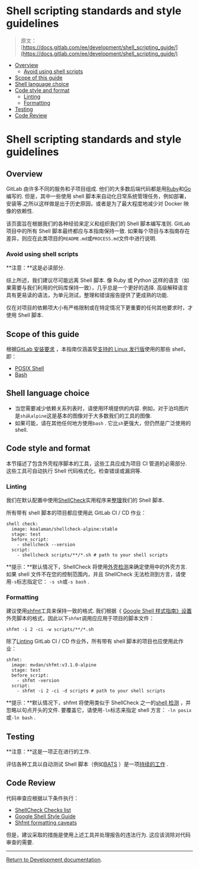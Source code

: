 # Shell scripting standards and style guidelines

> 原文：[https://docs.gitlab.com/ee/development/shell_scripting_guide/](https://docs.gitlab.com/ee/development/shell_scripting_guide/)

*   [Overview](#overview)
    *   [Avoid using shell scripts](#avoid-using-shell-scripts)
*   [Scope of this guide](#scope-of-this-guide)
*   [Shell language choice](#shell-language-choice)
*   [Code style and format](#code-style-and-format)
    *   [Linting](#linting)
    *   [Formatting](#formatting)
*   [Testing](#testing)
*   [Code Review](#code-review)

# Shell scripting standards and style guidelines[](#shell-scripting-standards-and-style-guidelines "Permalink")

## Overview[](#overview "Permalink")

GitLab 由许多不同的服务和子项目组成. 他们的大多数后端代码都是用[Ruby](https://www.ruby-lang.org)和[Go](https://s0golang0org.icopy.site)编写的. 但是，其中一些使用 shell 脚本来自动化日常系统管理任务，例如部署，安装等.之所以这样做是出于历史原因，或者是为了最大程度地减少对 Docker 映像的依赖性.

该页面旨在根据我们的各种经验来定义和组织我们的 Shell 脚本编写准则. GitLab 项目中的所有 Shell 脚本最终都应与本指南保持一致. 如果每个项目与本指南存在差异，则应在此类项目的`README.md`或`PROCESS.md`文件中进行说明.

### Avoid using shell scripts[](#avoid-using-shell-scripts "Permalink")

**注意：**这是必读部分.

综上所述，我们建议尽可能远离 Shell 脚本. 像 Ruby 或 Python 这样的语言（如果需要与我们利用的代码库保持一致），几乎总是一个更好的选择. 高级解释语言具有更易读的语法，为单元测试，整理和错误报告提供了更成熟的功能.

仅在对项目的依赖项大小有严格限制或在特定情况下更重要的任何其他要求时，才使用 Shell 脚本.

## Scope of this guide[](#scope-of-this-guide "Permalink")

根据[GitLab 安装要求](../../install/requirements.html) ，本指南仅涵盖受[支持的 Linux 发行版](../../install/requirements.html#supported-linux-distributions)使用的那些 shell，即：

*   [POSIX Shell](https://pubs.opengroup.org/onlinepubs/9699919799/utilities/V3_chap02.html)
*   [Bash](https://www.gnu.org/software/bash/)

## Shell language choice[](#shell-language-choice "Permalink")

*   当您需要减少依赖关系列表时，请使用环境提供的内容. 例如，对于泊坞图片是`sh`从`alpine`这是基本的图像对于大多数我们的工具的图像.
*   如果可能，请在其他任何地方使用`bash` . 它比`sh`更强大，但仍然是广泛使用的 shell.

## Code style and format[](#code-style-and-format "Permalink")

本节描述了包含外壳程序脚本的工具，这些工具应成为项目 CI 管道的必需部分. 这些工具可自动执行 Shell 代码格式化，检查错误或漏洞等.

### Linting[](#linting "Permalink")

我们在默认配置中使用[ShellCheck](https://www.shellcheck.net/)实用程序来[整理](https://www.shellcheck.net/)我们的 Shell 脚本.

所有带有 shell 脚本的项目都应使用此 GitLab CI / CD 作业：

```
shell check:
  image: koalaman/shellcheck-alpine:stable
  stage: test
  before_script:
    - shellcheck --version
  script:
    - shellcheck scripts/**/*.sh # path to your shell scripts 
```

**提示：**默认情况下，ShellCheck 将使用[外壳检测](https://github.com/koalaman/shellcheck/wiki/SC2148#rationale)来确定使用中的外壳方言. 如果 shell 文件不在您的控制范围内，并且 ShellCheck 无法检测到方言，请使用`-s`标志指定它： `-s sh`或`-s bash` .

### Formatting[](#formatting "Permalink")

建议使用[shfmt](https://github.com/mvdan/sh#shfmt)工具来保持一致的格式. 我们根据《 [Google Shell 样式指南》设置](https://google.github.io/styleguide/shell.xml)外壳脚本的格式，因此以下`shfmt`调用应应用于项目的脚本文件：

```
shfmt -i 2 -ci -w scripts/**/*.sh 
```

除了[Linting](#linting) GitLab CI / CD 作业外，所有带有 shell 脚本的项目也应使用此作业：

```
shfmt:
  image: mvdan/shfmt:v3.1.0-alpine
  stage: test
  before_script:
    - shfmt -version
  script:
    - shfmt -i 2 -ci -d scripts # path to your shell scripts 
```

**提示：**默认情况下，shfmt 将使用类似于 ShellCheck 之一的[shell 检测](https://github.com/mvdan/sh#shfmt) ，并忽略以句点开头的文件. 要覆盖它，请使用`-ln`标志来指定 shell 方言： `-ln posix`或`-ln bash` .

## Testing[](#testing "Permalink")

**注意：**这是一项正在进行的工作.

评估各种工具以自动测试 Shell 脚本（例如[BATS](https://github.com/bats-core/bats-core) ）是一项[持续的工作](https://gitlab.com/gitlab-org/gitlab-foss/-/issues/64016) .

## Code Review[](#code-review "Permalink")

代码审查应根据以下条件执行：

*   [ShellCheck Checks list](https://github.com/koalaman/shellcheck/wiki/Checks)
*   [Google Shell Style Guide](https://google.github.io/styleguide/shell.xml)
*   [Shfmt formatting caveats](https://github.com/mvdan/sh#caveats)

但是，建议采取的措施是使用上述工具并处理报告的违法行为. 这应该消除对代码审查的需要.

* * *

[Return to Development documentation](../README.html).